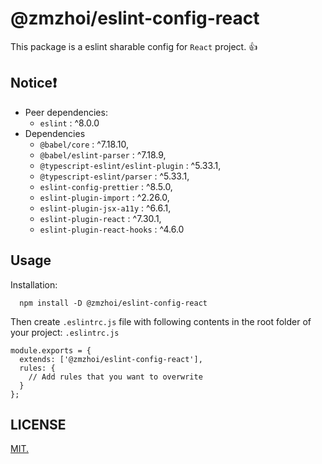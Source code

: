 # @zmzhoi/eslint-config-react

This package is a eslint sharable config for `React` project. 👍

## Notice❗️

- Peer dependencies:
  - `eslint` : ^8.0.0
- Dependencies
  - `@babel/core` : ^7.18.10,
  - `@babel/eslint-parser` : ^7.18.9,
  - `@typescript-eslint/eslint-plugin` : ^5.33.1,
  - `@typescript-eslint/parser` : ^5.33.1,
  - `eslint-config-prettier` : ^8.5.0,
  - `eslint-plugin-import` : ^2.26.0,
  - `eslint-plugin-jsx-a11y` : ^6.6.1,
  - `eslint-plugin-react` : ^7.30.1,
  - `eslint-plugin-react-hooks` : ^4.6.0

## Usage

Installation:

```
  npm install -D @zmzhoi/eslint-config-react
```

Then create `.eslintrc.js` file with following contents in the root folder of your project:
`.eslintrc.js`

```
module.exports = {
  extends: ['@zmzhoi/eslint-config-react'],
  rules: {
    // Add rules that you want to overwrite
  }
};
```

## LICENSE

[MIT.](LICENSE)
